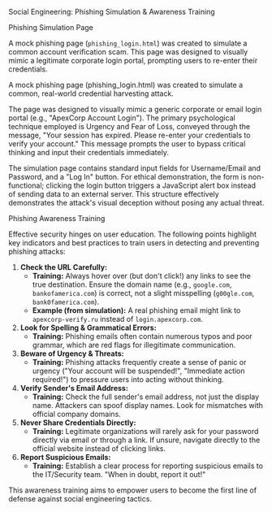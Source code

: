 Social Engineering: Phishing Simulation & Awareness Training

Phishing Simulation Page

A mock phishing page (`phishing_login.html`) was created to simulate a common account verification scam. This page was designed to visually mimic a legitimate corporate login portal, prompting users to re-enter their credentials.

A mock phishing page (phishing_login.html) was created to simulate a common, real-world credential harvesting attack.

The page was designed to visually mimic a generic corporate or email login portal (e.g., "ApexCorp Account Login"). The primary psychological technique employed is Urgency and Fear of Loss, conveyed through the message, "Your session has expired. Please re-enter your credentials to verify your account." This message prompts the user to bypass critical thinking and input their credentials immediately.

The simulation page contains standard input fields for Username/Email and Password, and a "Log In" button. For ethical demonstration, the form is non-functional; clicking the login button triggers a JavaScript alert box instead of sending data to an external server. This structure effectively demonstrates the attack's visual deception without posing any actual threat.

Phishing Awareness Training

Effective security hinges on user education. The following points highlight key indicators and best practices to train users in detecting and preventing phishing attacks:

1.  **Check the URL Carefully:**
    * **Training:** Always hover over (but don't click!) any links to see the true destination. Ensure the domain name (e.g., `google.com`, `bankofamerica.com`) is correct, not a slight misspelling (`g00gle.com`, `bank0famerica.com`).
    * **Example (from simulation):** A real phishing email might link to `apexcorp-verify.ru` instead of `login.apexcorp.com`.
2.  **Look for Spelling & Grammatical Errors:**
    * **Training:** Phishing emails often contain numerous typos and poor grammar, which are red flags for illegitimate communication.
3.  **Beware of Urgency & Threats:**
    * **Training:** Phishing attacks frequently create a sense of panic or urgency ("Your account will be suspended!", "Immediate action required!") to pressure users into acting without thinking.
4.  **Verify Sender's Email Address:**
    * **Training:** Check the full sender's email address, not just the display name. Attackers can spoof display names. Look for mismatches with official company domains.
5.  **Never Share Credentials Directly:**
    * **Training:** Legitimate organizations will rarely ask for your password directly via email or through a link. If unsure, navigate directly to the official website instead of clicking links.
6.  **Report Suspicious Emails:**
    * **Training:** Establish a clear process for reporting suspicious emails to the IT/Security team. "When in doubt, report it out!"

This awareness training aims to empower users to become the first line of defense against social engineering tactics.